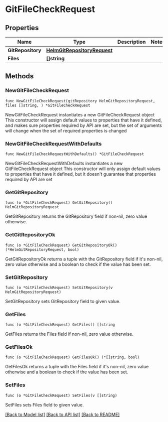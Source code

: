 # GitFileCheckRequest

## Properties

Name | Type | Description | Notes
------------ | ------------- | ------------- | -------------
**GitRepository** | [**HelmGitRepositoryRequest**](HelmGitRepositoryRequest.md) |  | 
**Files** | **[]string** |  | 

## Methods

### NewGitFileCheckRequest

`func NewGitFileCheckRequest(gitRepository HelmGitRepositoryRequest, files []string, ) *GitFileCheckRequest`

NewGitFileCheckRequest instantiates a new GitFileCheckRequest object
This constructor will assign default values to properties that have it defined,
and makes sure properties required by API are set, but the set of arguments
will change when the set of required properties is changed

### NewGitFileCheckRequestWithDefaults

`func NewGitFileCheckRequestWithDefaults() *GitFileCheckRequest`

NewGitFileCheckRequestWithDefaults instantiates a new GitFileCheckRequest object
This constructor will only assign default values to properties that have it defined,
but it doesn't guarantee that properties required by API are set

### GetGitRepository

`func (o *GitFileCheckRequest) GetGitRepository() HelmGitRepositoryRequest`

GetGitRepository returns the GitRepository field if non-nil, zero value otherwise.

### GetGitRepositoryOk

`func (o *GitFileCheckRequest) GetGitRepositoryOk() (*HelmGitRepositoryRequest, bool)`

GetGitRepositoryOk returns a tuple with the GitRepository field if it's non-nil, zero value otherwise
and a boolean to check if the value has been set.

### SetGitRepository

`func (o *GitFileCheckRequest) SetGitRepository(v HelmGitRepositoryRequest)`

SetGitRepository sets GitRepository field to given value.


### GetFiles

`func (o *GitFileCheckRequest) GetFiles() []string`

GetFiles returns the Files field if non-nil, zero value otherwise.

### GetFilesOk

`func (o *GitFileCheckRequest) GetFilesOk() (*[]string, bool)`

GetFilesOk returns a tuple with the Files field if it's non-nil, zero value otherwise
and a boolean to check if the value has been set.

### SetFiles

`func (o *GitFileCheckRequest) SetFiles(v []string)`

SetFiles sets Files field to given value.



[[Back to Model list]](../README.md#documentation-for-models) [[Back to API list]](../README.md#documentation-for-api-endpoints) [[Back to README]](../README.md)


